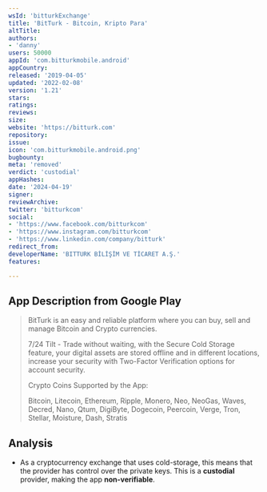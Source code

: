 ```yaml
---
wsId: 'bitturkExchange'
title: 'BitTurk - Bitcoin, Kripto Para'
altTitle: 
authors:
- 'danny'
users: 50000
appId: 'com.bitturkmobile.android'
appCountry: 
released: '2019-04-05'
updated: '2022-02-08'
version: '1.21'
stars: 
ratings: 
reviews: 
size: 
website: 'https://bitturk.com'
repository: 
issue: 
icon: 'com.bitturkmobile.android.png'
bugbounty: 
meta: 'removed'
verdict: 'custodial'
appHashes: 
date: '2024-04-19'
signer: 
reviewArchive: 
twitter: 'bitturkcom'
social:
- 'https://www.facebook.com/bitturkcom'
- 'https://www.instagram.com/bitturkcom'
- 'https://www.linkedin.com/company/bitturk'
redirect_from: 
developerName: 'BITTURK BİLİŞİM VE TİCARET A.Ş.'
features: 

---
```


## App Description from Google Play

> BitTurk is an easy and reliable platform where you can buy, sell and manage Bitcoin and Crypto currencies.
> 
> 7/24 Tilt - Trade without waiting, with the Secure Cold Storage feature, your digital assets are stored offline and in different locations, increase your security with Two-Factor Verification options for account security.
> 
> Crypto Coins Supported by the App:
> 
> Bitcoin, Litecoin, Ethereum, Ripple, Monero, Neo, NeoGas, Waves, Decred, Nano, Qtum, DigiByte, Dogecoin, Peercoin, Verge, Tron, Stellar, Moisture, Dash, Stratis

## Analysis 

- As a cryptocurrency exchange that uses cold-storage, this means that the provider has control over the private keys. This is a **custodial** provider, making the app **non-verifiable**.